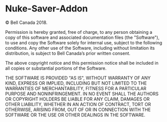  # Nuke-Saver-Addon
 
© Bell Canada 2018.
 
Permission is hereby granted, free of charge, to any person obtaining a copy of this software and associated documentation files (the "Software"), to use and copy the Software solely for internal use, subject to the following conditions. Any other use of the Software, including without limitation its distribution, is subject to Bell Canada’s prior written consent.
 
The above copyright notice and this permission notice shall be included in all copies or substantial portions of the Software.
 
THE SOFTWARE IS PROVIDED "AS IS", WITHOUT WARRANTY OF ANY KIND, EXPRESS OR IMPLIED, INCLUDING BUT NOT LIMITED TO THE WARRANTIES OF MERCHANTABILITY, FITNESS FOR A PARTICULAR PURPOSE AND NONINFRINGEMENT. IN NO EVENT SHALL THE AUTHORS OR COPYRIGHT HOLDERS BE LIABLE FOR ANY CLAIM, DAMAGES OR OTHER LIABILITY, WHETHER IN AN ACTION OF CONTRACT, TORT OR OTHERWISE, ARISING FROM, OUT OF OR IN CONNECTION WITH THE SOFTWARE OR THE USE OR OTHER DEALINGS IN THE SOFTWARE.
